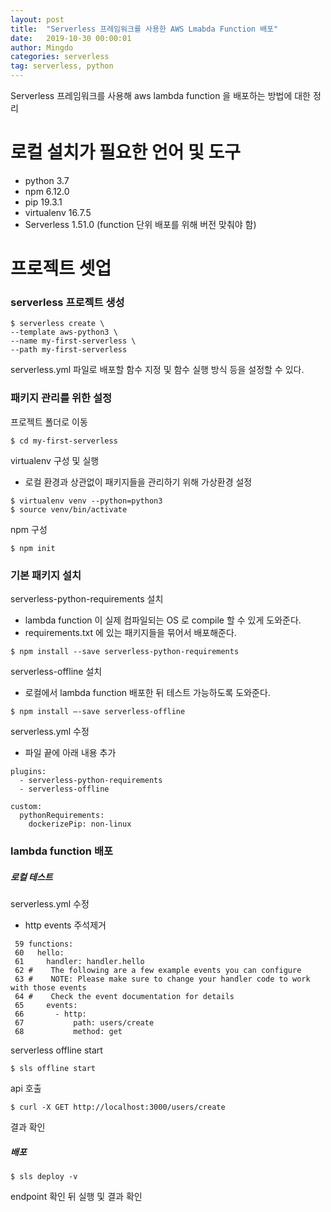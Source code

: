 ```yaml
---
layout: post
title:  "Serverless 프레임워크를 사용한 AWS Lmabda Function 배포"
date:   2019-10-30 00:00:01
author: Mingdo
categories: serverless
tag: serverless, python
---
```


Serverless 프레임워크를 사용해 aws lambda function 을 배포하는 방법에 대한 정리

# 로컬 설치가 필요한 언어 및 도구
- python 3.7
- npm 6.12.0
- pip 19.3.1
- virtualenv 16.7.5
- Serverless 1.51.0 (function 단위 배포를 위해 버전 맞춰야 함)

# 프로젝트 셋업
### serverless 프로젝트 생성

```
$ serverless create \
--template aws-python3 \
--name my-first-serverless \
--path my-first-serverless
```

serverless.yml 파일로 배포할 함수 지정 및 함수 실행 방식 등을 설정할 수 있다.

### 패키지 관리를 위한 설정
프로젝트 폴더로 이동
  
```
$ cd my-first-serverless
```

virtualenv 구성 및 실행
- 로컬 환경과 상관없이 패키지들을 관리하기 위해 가상환경 설정  

```
$ virtualenv venv --python=python3
$ source venv/bin/activate
```

npm 구성  

```
$ npm init
```

### 기본 패키지 설치
serverless-python-requirements 설치  
- lambda function 이 실제 컴파일되는 OS 로 compile 할 수 있게 도와준다.
- requirements.txt 에 있는 패키지들을 묶어서 배포해준다.  

```
$ npm install --save serverless-python-requirements
```
serverless-offline 설치
- 로컬에서 lambda function 배포한 뒤 테스트 가능하도록 도와준다.  

```
$ npm install —-save serverless-offline
```

serverless.yml 수정
- 파일 끝에 아래 내용 추가  

```
plugins:
  - serverless-python-requirements
  - serverless-offline

custom:
  pythonRequirements:
    dockerizePip: non-linux
```

### lambda function 배포
##### 로컬 테스트
serverless.yml 수정
- http events 주석제거  

```
 59 functions: 
 60   hello: 
 61     handler: handler.hello 
 62 #    The following are a few example events you can configure 
 63 #    NOTE: Please make sure to change your handler code to work with those events 
 64 #    Check the event documentation for details 
 65     events: 
 66       - http: 
 67           path: users/create 
 68           method: get
```

serverless offline start  

```
$ sls offline start
```

api 호출  

```
$ curl -X GET http://localhost:3000/users/create
```

결과 확인  

##### 배포

```
$ sls deploy -v
```

endpoint 확인 뒤 실행 및 결과 확인